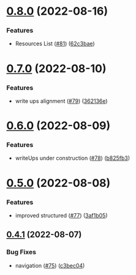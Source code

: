 # [0.8.0](https://github.com/thecyberworld/thecyberhub.org/compare/v0.7.0...v0.8.0) (2022-08-16)


### Features

* Resources List ([#81](https://github.com/thecyberworld/thecyberhub.org/issues/81)) ([62c3bae](https://github.com/thecyberworld/thecyberhub.org/commit/62c3baec14b29c24e63135631b15f6854f33502c))



# [0.7.0](https://github.com/thecyberworld/thecyberhub.org/compare/v0.6.0...v0.7.0) (2022-08-10)


### Features

* write ups alignment ([#79](https://github.com/thecyberworld/thecyberhub.org/issues/79)) ([362136e](https://github.com/thecyberworld/thecyberhub.org/commit/362136e0d6f8ee0bb224f2d66b8208f22e25bbc7))



# [0.6.0](https://github.com/thecyberworld/thecyberhub.org/compare/v0.5.0...v0.6.0) (2022-08-09)


### Features

* writeUps under construction ([#78](https://github.com/thecyberworld/thecyberhub.org/issues/78)) ([b825fb3](https://github.com/thecyberworld/thecyberhub.org/commit/b825fb3e26b131793544b0fee6c09bc5cb543907))



# [0.5.0](https://github.com/thecyberworld/thecyberhub.org/compare/v0.4.1...v0.5.0) (2022-08-08)


### Features

* improved structured ([#77](https://github.com/thecyberworld/thecyberhub.org/issues/77)) ([3af1b05](https://github.com/thecyberworld/thecyberhub.org/commit/3af1b059a0260f4f3f46b6a3d1f7542b8d1a1030))



## [0.4.1](https://github.com/thecyberworld/thecyberhub.org/compare/v0.4.0...v0.4.1) (2022-08-07)


### Bug Fixes

* navigation ([#75](https://github.com/thecyberworld/thecyberhub.org/issues/75)) ([c3bec04](https://github.com/thecyberworld/thecyberhub.org/commit/c3bec0411f8a70b2d220f34bb9fa0f512272876a))



